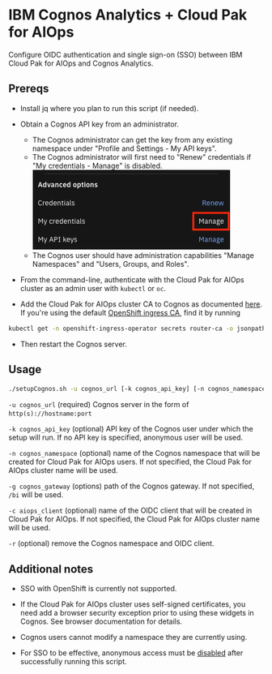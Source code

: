 # IBM Cognos Analytics + Cloud Pak for AIOps

Configure OIDC authentication and single sign-on (SSO) between IBM Cloud Pak for AIOps and Cognos Analytics.

## Prereqs
- Install jq where you plan to run this script (if needed).
- Obtain a Cognos API key from an administrator.
  - The Cognos administrator can get the key from any existing namespace under "Profile and Settings - My API keys".
  - The Cognos administrator will first need to "Renew" credentials if "My credentials - Manage" is disabled.
  ![credentials](../images/credentials.png)
  - The Cognos user should have administration capabilities "Manage Namespaces" and "Users, Groups, and Roles".
  
- From the command-line, authenticate with the Cloud Pak for AIOps cluster as an admin user with `kubectl` or `oc`.
- Add the Cloud Pak for AIOps cluster CA to Cognos as documented [here](https://www.ibm.com/docs/en/cognos-analytics/12.0.0?topic=servers-copying-ca-certificate-cognos). If you're using 
the default [OpenShift ingress CA](https://docs.openshift.com/container-platform/4.16/security/certificate_types_descriptions/ingress-certificates.html), find it by running

```bash
kubectl get -n openshift-ingress-operator secrets router-ca -o jsonpath={.data."tls\.crt"} | base64 --decode
```
- Then restart the Cognos server.

## Usage
```bash
./setupCognos.sh -u cognos_url [-k cognos_api_key] [-n cognos_namespace] [-g cognos_gateway] [-c aiops_client] [-r]
```

`-u cognos_url` (required) Cognos server in the form of `http(s)://hostname:port`

`-k cognos_api_key` (optional) API key of the Cognos user under which the setup will run. If no API key is specified, anonymous user will be used.

`-n cognos_namespace` (optional) name of the Cognos namespace that will be created for Cloud Pak for AIOps users. If not specified, the Cloud Pak for AIOps cluster name will be used.

`-g cognos_gateway` (options) path of the Cognos gateway.  If not specified, `/bi` will be used.

`-c aiops_client` (optional) name of the OIDC client that will be created in Cloud Pak for AIOps. If not specified, the Cloud Pak for AIOps cluster name will be used.

`-r` (optional) remove the Cognos namespace and OIDC client.

<a id="notes-section"></a>
## Additional notes
- SSO with OpenShift is currently not supported.

- If the Cloud Pak for AIOps cluster uses self-signed certificates, you need add a browser security exception prior to using these widgets in Cognos. See browser documentation for details.

- Cognos users cannot modify a namespace they are currently using.

- For SSO to be effective, anonymous access must be [disabled](https://ibm.biz/BdKKYW) after successfully running this script.
